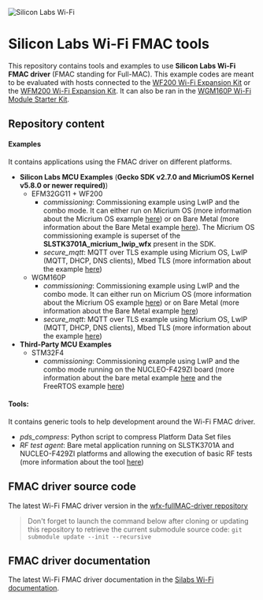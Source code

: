 ![Silicon Labs Wi-Fi](https://prnewswire2-a.akamaihd.net/p/1893751/sp/189375100/thumbnail/entry_id/1_bxpjsgr1/def_height/400/def_width/400/version/100011/type/1)

# Silicon Labs Wi-Fi FMAC tools

This repository contains tools and examples to use **Silicon Labs Wi-Fi FMAC driver** (FMAC standing for Full-MAC).
This example codes are meant to be evaluated with hosts connected to the [WF200 Wi-Fi Expansion Kit](https://www.silabs.com/products/development-tools/wireless/wi-fi/wf200-expansion-kit) or
the [WFM200 Wi-Fi Expansion Kit](https://www.silabs.com/products/development-tools/wireless/wi-fi/wfm200-expansion-kit).
It can also be ran in the [WGM160P Wi-Fi Module Starter Kit](https://www.silabs.com/products/development-tools/wireless/wi-fi/wgm160p-wifi-module-starter-kit).

## Repository content

#### Examples

It contains applications using the FMAC driver on different platforms.

  * **Silicon Labs MCU Examples** (**Gecko SDK v2.7.0 and MicriumOS Kernel v5.8.0 or newer required)**)
    * EFM32GG11 + WF200
      * *commissioning*: Commissioning example using LwIP and the combo mode. It can either run on Micrium OS (more information about the Micrium OS example [here](./Examples/SiliconLabs/commissioning/micrium_os/SLSTK3701A/README.md))
	  or on Bare Metal (more information about the Bare Metal example [here](./Examples/SiliconLabs/commissioning/bare_metal/SLSTK3701A/README.md)).
	  The Micrium OS commissioning example is superset of the **SLSTK3701A_micrium_lwip_wfx** present in the SDK.
      * *secure_mqtt*: MQTT over TLS example using Micrium OS, LwIP (MQTT, DHCP, DNS clients), Mbed TLS (more information about the example [here](./Examples/SiliconLabs/secure_mqtt/README.md))
    * WGM160P
      * *commissioning*: Commissioning example using LwIP and the combo mode. It can either run on Micrium OS (more information about the Micrium OS example [here](./Examples/SiliconLabs/commissioning/micrium_os/WGM160P/README.md))
	  or on Bare Metal (more information about the Bare Metal example [here](./Examples/SiliconLabs/commissioning/bare_metal/WGM160P/README.md))
      * *secure_mqtt*: MQTT over TLS example using Micrium OS, LwIP (MQTT, DHCP, DNS clients), Mbed TLS (more information about the example [here](./Examples/SiliconLabs/secure_mqtt/README.md))
  * **Third-Party MCU Examples**
    * STM32F4
      * *commissioning*: Commissioning example using LwIP and the combo mode running on the NUCLEO-F429ZI board (more information about the bare metal example [here](./Examples/STM32/commissioning/F429ZI_bare_metal/README.md) and the FreeRTOS example [here](./Examples/STM32/commissioning/F429ZI_freertos/README.md))

#### Tools:

It contains generic tools to help development around the Wi-Fi FMAC driver.

  * *pds_compress*: Python script to compress Platform Data Set files
  * *RF test agent*: Bare metal application running on SLSTK3701A and NUCLEO-F429ZI platforms and allowing the execution of basic RF tests (more information about the tool [here](./Tools/RF_test_agent/README.md))

## FMAC driver source code

The latest Wi-Fi FMAC driver version in the [wfx-fullMAC-driver repository](https://github.com/SiliconLabs/wfx-fullMAC-driver)

> Don't forget to launch the command below after cloning or updating this repository to retrieve the current submodule source code:
`git submodule update --init --recursive`

## FMAC driver documentation

The latest Wi-Fi FMAC driver documentation in the [Silabs Wi-Fi documentation](https://docs.silabs.com/wifi/wf200/rtos/latest/index).
